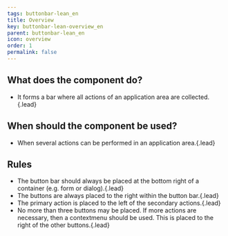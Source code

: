 ```yaml
---
tags: buttonbar-lean_en
title: Overview
key: buttonbar-lean-overview_en
parent: buttonbar-lean_en
icon: overview
order: 1
permalink: false  
---
```


## What does the component do?
* It forms a bar where all actions of an application area are collected.{.lead}

## When should the component be used?
* When several actions can be performed in an application area.{.lead}

## Rules
* The button bar should always be placed at the bottom right of a container (e.g. form or dialog).{.lead}
* The buttons are always placed to the right within the button bar.{.lead}
* The primary action is placed to the left of the secondary actions.{.lead}
* No more than three <sbb-link variant="inline" type="button" href="/{{page.lang}}/design-system/lean/components/button">buttons</sbb-link>  may be placed. If more actions are necessary, then a <sbb-link variant="inline" type="button" href="/{{page.lang}}/design-system/lean/components/contextmenu">contextmenu</sbb-link> should be used. This is placed to the right of the other buttons.{.lead}
